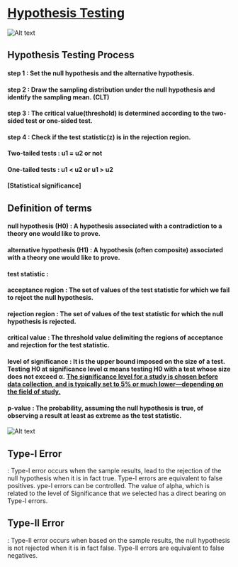 # [Hypothesis Testing](https://en.wikipedia.org/wiki/Statistical_hypothesis_testing)

![Alt text](https://www.researchgate.net/profile/Wim_Krijnen2/publication/242308781/figure/fig3/AS:669554216812562@1536645573785/Acceptance-and-rejection-regions-of-the-Z-test.png)

## Hypothesis Testing Process
#### step 1 : Set the null hypothesis and the alternative hypothesis.
#### step 2 : Draw the sampling distribution under the null hypothesis and identify the sampling mean. (CLT)
#### step 3 : The critical value(threshold) is determined according to the two-sided test or one-sided test.
#### step 4 : Check if the test statistic(z) is in the rejection region.

#### Two-tailed tests : u1 = u2 or not
#### One-tailed tests : u1 < u2 or u1 > u2

#### [Statistical significance]


## Definition of terms
#### null hypothesis (H0) : A hypothesis associated with a contradiction to a theory one would like to prove.
#### alternative hypothesis (H1) : A hypothesis (often composite) associated with a theory one would like to prove.
#### test statistic : 
#### acceptance region : The set of values of the test statistic for which we fail to reject the null hypothesis.
#### rejection region : The set of values of the test statistic for which the null hypothesis is rejected.
#### critical value : The threshold value delimiting the regions of acceptance and rejection for the test statistic.
#### level of significance : It is the upper bound imposed on the size of a test. Testing H0 at significance level α means testing H0 with a test whose size does not exceed α. [The significance level for a study is chosen before data collection, and is typically set to 5% or much lower—depending on the field of study.](https://en.wikipedia.org/wiki/Statistical_significance)
#### p-value : The probability, assuming the null hypothesis is true, of observing a result at least as extreme as the test statistic.

![Alt text](https://miro.medium.com/max/795/1*5GiMt-wyccIDq2XnSi2fug.png)

## Type-I Error
: Type-I error occurs when the sample results, lead to the rejection of the null hypothesis when it is in fact true. 
Type-I errors are equivalent to false positives. ype-I errors can be controlled. The value of alpha, which is related to the level of Significance that we selected has a direct bearing on Type-I errors.

## Type-II Error
: Type-II error occurs when based on the sample results, the null hypothesis is not rejected when it is in fact false. 
Type-II errors are equivalent to false negatives.

